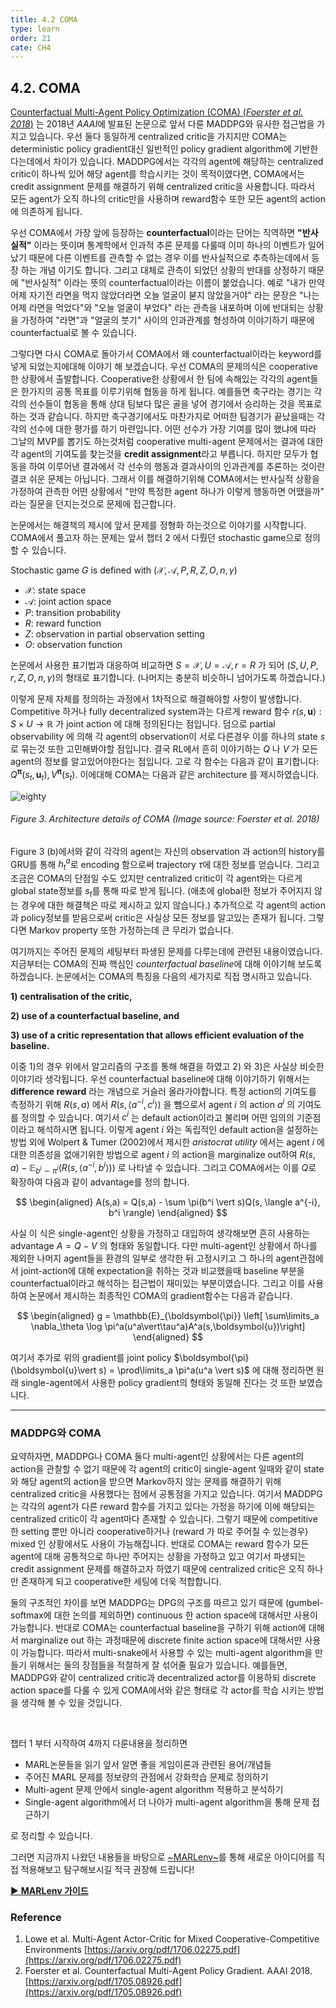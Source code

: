 ```yaml
---
title: 4.2 COMA
type: learn
order: 21
cate: CH4
---
```


## 4.2. COMA

[Counterfactual Multi-Agent Policy Optimization (COMA) (_Foerster et al. 2018_)](https://arxiv.org/abs/1705.08926) 는 2018년 *AAAI*에 발표된 논문으로 앞서 다룬 MADDPG와 유사한 접근법을 가지고 있습니다. 우선 둘다 동일하게 centralized critic을 가지지만 COMA는 deterministic policy gradient대신 일반적인 policy gradient algorithm에 기반한다는데에서 차이가 있습니다. MADDPG에서는 각각의 agent에 해당하는 centralized critic이 하나씩 있어 해당 agent를 학습시키는 것이 목적이였다면, COMA에서는 credit assignment 문제를 해결하기 위해 centralized critic을 사용합니다. 따라서 모든 agent가 오직 하나의 critic만을 사용하며 reward함수 또한 모든 agent의 action에 의존하게 됩니다.

우선 COMA에서 가장 앞에 등장하는 **counterfactual**이라는 단어는 직역하면 **"반사실적"** 이라는 뜻이며 통계학에서 인과적 추론 문제를 다룰때 이미 하나의 이벤트가 일어났기 때문에 다른 이벤트를 관측할 수 없는 경우 이를 반사실적으로 추측하는데에서 등장 하는 개념 이기도 합니다. 그리고 대체로 관측이 되었던 상황의 반대를 상정하기 때문에 "반사실적" 이라는 뜻의 counterfactual이라는 이름이 붙었습니다. 예로 "내가 만약 어제 자기전 라면을 먹지 않았더라면 오늘 얼굴이 붇지 않았을거야" 라는 문장은 "나는 어제 라면을 먹었다"와
"오늘 얼굴이 부었다" 라는 관측을 내포하며 이에 반대되는 상황을 가정하여 "라면"과 "얼굴의 붓기" 사이의 인과관계를 형성하여 이야기하기 때문에 counterfactual로 볼 수 있습니다.

그렇다면 다시 COMA로 돌아가서 COMA에서 왜 counterfactual이라는 keyword를 넣게 되었는지에대해 이야기 해 보겠습니다. 우선 COMA의 문제의식은 cooperative 한 상황에서 출발합니다. Cooperative한 상황에서 한 팀에 속해있는 각각의 agent들은 한가지의 공통 목표를 이루기위해 협동을 하게 됩니다. 예를들면 축구라는 경기는 각각의 선수들이 협동을 통해 상대 팀보다 많은 골을 넣어 경기에서 승리하는 것을 목표로 하는 것과 같습니다. 하지만 축구경기에서도 마찬가지로 어떠한 팀경기가 끝났을때는 각각의 선수에 대한 평가를 하기 마련입니다. 어떤 선수가 가장 기여를 많이 했냐에 따라 그날의 MVP를 뽑기도 하는것처럼 cooperative multi-agent 문제에서는 결과에 대한 각 agent의 기여도를 찾는것을 **credit assignment**라고 부릅니다. 하지만 모두가 협동을 하여 이루어낸 결과에서 각 선수의 행동과 결과사이의 인과관계를 추론하는 것이란 결코 쉬운 문제는 아닙니다. 그래서 이를 해결하기위해 COMA에서는 반사실적 상황을 가정하여 관측한 어떤 상황에서 "만약 특정한 agent 하나가 이렇게 행동하면 어땠을까" 라는 질문을 던지는것으로 문제에 접근합니다.

논문에서는 해결책의 제시에 앞서 문제를 정형화 하는것으로 이야기를 시작합니다. COMA에서 풀고자 하는 문제는 앞서 챕터 2 에서 다뤘던 stochastic game으로 정의할 수 있습니다.

Stochastic game $G$ is defined with $(\mathcal{X}, \mathcal{A}, P, R, Z, O, n, \gamma)$

- $\mathcal{X}$: state space
- $\mathcal{A}$: joint action space
- $P$: transition probability
- $R$: reward function
- $Z$: observation in partial observation setting
- $O$: observation function

논문에서 사용한 표기법과 대응하여 비교하면 $S=\mathcal{X}, U=\mathcal{A}, r=R$ 가 되어 $(S, U, P, r, Z, O, n, \gamma)$의 형태로 표기합니다. (나머지는 충분히 비슷하니 넘어가도록 하겠습니다.)

이렇게 문제 자체를 정의하는 과정에서 1차적으로 해결해야할 사항이 발생합니다. Competitive 하거나 fully decentralized system과는 다르게 reward 함수 $r(s, \boldsymbol{u}) : S \times U \rightarrow \mathbb{R}$ 가 joint action 에 대해 정의된다는 점입니다. 덤으로 partial observability 에 의해 각 agent의 observation이 서로 다른경우 이를 하나의 state $s$ 로 묶는것 또한 고민해봐야할 점입니다. 결국 RL에서 흔히 이야기하는 $Q$ 나 $V$ 가 모든 agent의 정보를 알고있어야한다는 점입니다. 고로 각 함수는 다음과 같이 표기합니다: $Q^{\boldsymbol{\pi}}(s_t, \boldsymbol{u}_t), V^{\boldsymbol{\pi}}(s_t)$. 이에대해 COMA는 다음과 같은 architecture 를 제시하였습니다.

![eighty](https://mas-tutorials.s3.ap-northeast-2.amazonaws.com/5_2.png)

###### Figure 3. Architecture details of COMA (Image source: Foerster et al. 2018)

Figure 3 (b)에서와 같이 각각의 agent는 자신의 observation 과 action의 history를 GRU를 통해 $h_t^a$로 encoding 함으로써 trajectory $\tau$에 대한 정보를 얻습니다. 그리고 조금은 COMA의 단점일 수도 있지만 centralized critic이 각 agent와는 다르게 global state정보를 $s_t$를 통해 따로 받게 됩니다. (애초에 global한 정보가 주어지지 않는 경우에 대한 해결책은 따로 제시하고 있지 않습니다.) 추가적으로 각 agent의 action과 policy정보를 받음으로써 critic은 사실상 모든 정보를 알고있는 존재가 됩니다. 그렇다면 Markov property 또한 가정하는데 큰 무리가 없습니다.

여기까지는 주어진 문제의 세팅부터 파생된 문제를 다루는데에 관련된 내용이였습니다. 지금부터는 COMA의 진짜 핵심인 *counterfactual baseline*에 대해 이야기해 보도록 하겠습니다. 논문에서는 COMA의 특징을 다음의 세가지로 직접 명시하고 있습니다.

**1) centralisation of the critic,**

**2) use of a counterfactual baseline, and**

**3) use of a critic representation that allows efficient evaluation of the baseline.**

이중 1)의 경우 위에서 알고리즘의 구조를 통해 해결을 하였고 2) 와 3)은 사실상 비슷한 이야기라 생각됩니다. 우선 counterfactual baseline에 대해 이야기하기 위해서는 **difference reward** 라는 개념으로 거슬러 올라가야합니다. 특정 action의 기여도를 측정하기 위해 $R(s,a)$ 에서 $R(s, \langle a^{-i}, c^i \rangle)$ 을 뺌으로서 agent $i$ 의 action $a^i$ 의 기여도를 정의할 수 있습니다. 여기서 $c^i$ 는 default action이라고 불리며 어떤 임의의 기준점이라고 해석하시면 됩니다. 이렇게 agent $i$ 와는 독립적인 default action을 설정하는 방법 외에 Wolpert & Tumer (2002)에서 제시한 _aristocrat utility_ 에서는 agent $i$ 에 대한 의존성을 없애기위한 방법으로 agent $i$ 의 action을 marginalize out하여 $R(s, a) - \mathbb{E}_{b^i \sim \pi^i}(R(s, \langle a^{-i}, b^i \rangle))$ 로 나타낼 수 있습니다. 그리고 COMA에서는 이를 $Q$로 확장하여 다음과 같이 advantage를 정의 합니다.

$$
\begin{aligned}
A(s,a) = Q(s,a) - \sum \pi(b^i \vert s)Q(s, \langle a^{-i}, b^i \rangle)
\end{aligned}
$$

사실 이 식은 single-agent인 상황을 가정하고 대입하여 생각해보면 흔히 사용하는 advantage $A= Q-V$ 의 형태와 동일합니다. 다만 multi-agent인 상황에서 하나를 제외한 나머지 agent들을 환경의 일부로 생각한 뒤 고정시키고 그 하나의 agent관점에서 joint-action에 대해 expectation을 취하는 것과 비교했을때 baseline 부분을 counterfactual이라고 해석하는 접근법이 재미있는 부분이였습니다. 그리고 이를 사용하여 논문에서 제시하는 최종적인 COMA의 gradient함수는 다음과 같습니다.

$$
\begin{aligned}
g = \mathbb{E}_{\boldsymbol{\pi}} \left[ \sum\limits_a \nabla_\theta \log \pi^a(u^a\vert\tau^a)A^a(s,\boldsymbol{u})\right]
\end{aligned}
$$

여기서 추가로 위의 gradient를 joint policy $\boldsymbol{\pi}(\boldsymbol{u}\vert s) = \prod\limits_a \pi^a(u^a \vert s)$ 에 대해 정리하면 원래 single-agent에서 사용한 policy gradient의 형태와 동일해 진다는 것 또한 보였습니다.

---

### MADDPG와 COMA

요약하자면, MADDPG나 COMA 둘다 multi-agent인 상황에서는 다른 agent의 action을 관찰할 수 없기 때문에 각 agent의 critic이 single-agent 일때와 같이 state와 해당 agent의 action을 받으면 Markov하지 않는 문제를 해결하기 위해 centralized critic을 사용했다는 점에서 공통점을 가지고 있습니다. 여기서 MADDPG는 각각의 agent가 다른 reward 함수를 가지고 있다는 가정을 하기에 이에 해당되는 centralized critic이 각 agent마다 존재할 수 있습니다. 그렇기 때문에 competitive한 setting 뿐만 아니라 cooperative하거나 (reward 가 따로 주어질 수 있는경우) mixed 인 상황에서도 사용이 가능해집니다. 반대로 COMA는 reward 함수가 모든 agent에 대해 공통적으로 하나만 주어지는 상황을 가정하고 있고 여기서 파생되는 credit assignment 문제를 해결하고자 하였기 때문에 centralized critic은 오직 하나만 존재하게 되고 cooperative한 세팅에 더욱 적합합니다.

둘의 구조적인 차이를 보면 MADDPG는 DPG의 구조를 따르고 있기 때문에 (gumbel-softmax에 대한 논의를 제외하면) continuous 한 action space에 대해서만 사용이 가능합니다. 반대로 COMA는 counterfactual baseline을 구하기 위해 action에 대해서 marginalize out 하는 과정때문에 discrete finite action space에 대해서만 사용이 가능합니다. 따라서 multi-snake에서 사용할 수 있는 multi-agent algorithm을 만들기 위해서는 둘의 장점들을 적절하게 잘 섞어줄 필요가 있습니다. 예를들면, MADDPG와 같이 centralized critic과 decentralized actor를 이용하되 discrete action space를 다룰 수 있게 COMA에서와 같은 형태로 각 actor를 학습 시키는 방법을 생각해 볼 수 있을 것입니다.

<br>

챕터 1 부터 시작하여 4까지 다룬내용을 정리하면

- MARL논문들을 읽기 앞서 알면 좋을 게임이론과 관련된 용어/개념들
- 주어진 MARL 문제를 정보량의 관점에서 강화학습 문제로 정의하기
- Multi-agent 문제 안에서 single-agent algorithm 적용하고 분석하기
- Single-agent algorithm에서 더 나아가 multi-agent algorithm을 통해 문제 접근하기

로 정리할 수 있습니다.

그러면 지금까지 나왔던 내용들을 바탕으로 [~MARLenv~](https://github.com/kc-ml2/marlenv)를 통해 새로운 아이디어를 직접 적용해보고 탐구해보시길 적극 권장해 드립니다!

[▶ **MARLenv 가이드**](https://tutorials.kc-ml2.com/posts/game-2intro)

### Reference

1. Lowe et al. Multi-Agent Actor-Critic for Mixed Cooperative-Competitive Environments [https://arxiv.org/pdf/1706.02275.pdf](https://arxiv.org/pdf/1706.02275.pdf)
2. Foerster et al. Counterfactual Multi-Agent Policy Gradient. AAAI 2018. [https://arxiv.org/pdf/1705.08926.pdf](https://arxiv.org/pdf/1705.08926.pdf)
